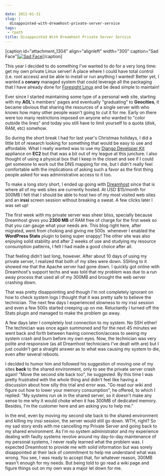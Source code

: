 ```yaml
---

date: 2011-01-31
slug: |
  disappointed-with-dreamhost-private-server-service
tags:
 - rpath
title: Disappointed With Dreamhost Private Server Service
---
```


\[caption id="attachment_1304" align="alignleft" width="300"
caption="Sad Face"\][![Sad
Face](http://www.ogmaciel.com/wp-content/uploads/2011/01/259997124_0523ad0ce8-300x225.jpg)](http://www.ogmaciel.com/wp-content/uploads/2011/01/259997124_0523ad0ce8.jpg)\[/caption\]

This year I decided to do something I've wanted to do for a very long
time: get my own private Linux server! A place where I could have total
control (i.e. root access) and be able to install or run anything I
wanted! Better yet, I wanted a **conary** managed system that could
leverage all the packaging that I have already done for [Foresight
Linux](http://www.foresightlinux.org) and be dead simple to maintain!

Ever since I started maintaining some type of a personal web site,
starting with my **AOL**\'s members\' pages and eventually "graduating"
to **Geocities**, it became obvious that sharing the resources of a
single server with who knows how many other people wasn't going to cut
it for me. Early on there were too many restrictions imposed on anyone
who wanted to "color outside the lines" and today you still have to
limit yourself to a quota (disk, RAM, etc) somehow.

So during the short break I had for last year's Christmas holidays, I
did a little bit of research looking for something that would be easy to
use and affordable. What I really wanted was to use my [Django Developer
Kit](https://www.rpath.org/ui/#/appliances?id=https://www.rpath.org/api/products/djangodevkit)
appliance on **EC2** but that was a bit out of my league at this
juncture. I also thought of using a physical box that I keep in the
closet and see if I could get someone to work out the DNS mapping for
me, but I didn't really feel comfortable with the implications of asking
such a favor as the first thing people asked for was administrative
access to it too.

To make a long story short, I ended up going with
[Dreamhost](http://www.dreamhost.com/hosting-vps.html) since that is
where all of my web sites are currently hosted. At USD \$15/month for
300MB I felt that I should be able to host two of my most visited web
sites and an **irssi** screen session without breaking a sweat. A few
clicks later I was set up!

The first week with my private server was sheer bliss, specially because
Dreamhost gives you **2300 MB** of RAM free of charge for the first week
so that you can gauge what your needs are. This blog right here, after
migrated, went from choking and giving me 500s  whenever I enabled the
**WordPress Stats** plugin to being super snappy! The other site was
also enjoying solid stability and after 2 weeks of use and studying my
resource consumption patterns, I felt I had made a good choice after
all.

That feeling didn't last long, however. After about 10 days of using my
private server, I realized that both of my sites were down. SSHing to it
showed me that the Apache server had gone down. I quickly got online
with Dreamhost's support techs and was told that my problem was due to a
run away process that used all of my 300MB and brought the web server
crashing down.

That was pretty disappointing and though I'm not completely ignorant on
how to check system logs I thought that it was pretty safe to believe
the technician. The next few days I experienced slowness to my irssi
session and even a few 500s started creeping up on me. Reluctantly I
turned off the Stats plugin and managed to make the problem go away.

A few days later I completely lost connection to my system. No SSH
either! The technician was once again summoned and for the next 45
minutes we went back and forth between having connection/access to
seeing my system crash and burn before my own eyes. Now, the technician
was very polite and responsive (as all Dreamhost technicians I've dealt
with are) but I just couldn't get a straight answer as to what was
causing my system to die, even after several reboots.

I decided to humor him and followed his suggestion of moving one of my
sites **back** to the shared environment, only to see the private server
crash again! "Move the second site back too", he suggested. By this time
I was pretty frustrated with the whole thing and didn't feel like having
a discussion about how silly this trial and error was. "Go read our wiki
and figure out how to lower your memory consumption", he offered, to
which I replied: "My systems run ok in the shared server, so it doesn't
make any sense to me why it would choke when it has 300MB of dedicated
memory. Besides, I'm the customer here and am asking you to help me."

In the end, even by moving my second site back to the shared environment
and killing my irssi session, the server would still go down. WTH,
right? So my sad story ends with me cancelling my Private Server and
going back to my shared environment. As I'm no system administrator and
my experience dealing with faulty systems revolve around my day-to-day
maintenance of my personal systems, I never really learned what the
problem was. I expected Dreamhost to provide me with solid information
but was sorely disappointed at their lack of commitment to help me
understand what was wrong. You see, I was ready to accept that, for
whatever reason, 300MB wasn't enough for my needs. But being told to go
read a wiki page and figure things out on my own was a major let down
for me.
